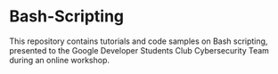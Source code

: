 # Bash-Scripting
This repository contains tutorials and code samples on Bash scripting, presented to the Google Developer Students Club Cybersecurity Team during an online workshop.
